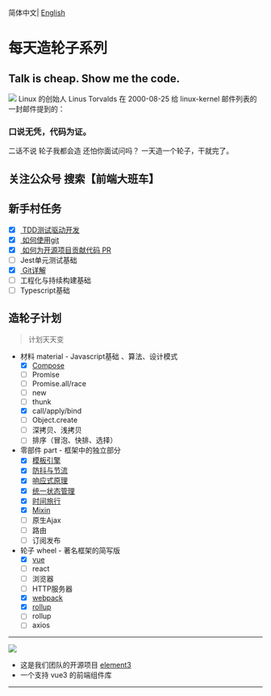 简体中文| [English](./README.en-US.md)

# 每天造轮子系列

## Talk is cheap. Show me the code.

![](https://p9-juejin.byteimg.com/tos-cn-i-k3u1fbpfcp/3556bd78c0004d7598181c02659b35b8~tplv-k3u1fbpfcp-watermark.image)
Linux 的创始人 Linus Torvalds 在 2000-08-25 给 linux-kernel 邮件列表的一封邮件提到的：

### 口说无凭，代码为证。
二话不说 轮子我都会造 还怕你面试问吗？
一天造一个轮子，干就完了。

## 关注公众号 搜索【前端大班车】

## 新手村任务
- [x] [ TDD测试驱动开发 ](https://juejin.cn/post/6989541212105981966)
- [x] [ 如何使用git ](https://juejin.cn/post/6989541212105981966)
- [x] [ 如何为开源项目贡献代码 PR ](https://juejin.cn/post/6989541212105981966)
- [ ] Jest单元测试基础
- [x] [ Git详解 ](https://juejin.cn/post/6844904199189184525)
- [ ] 工程化与持续构建基础
- [ ] Typescript基础
## 造轮子计划 
> 计划天天变
- 材料  material - Javascript基础 、算法、设计模式
  - [x]  [Compose](https://juejin.cn/post/6893338774088974343)
  - [ ]  Promise
  - [ ]  Promise.all/race
  - [ ]  new
  - [ ]  thunk
  - [x]  call/apply/bind 
  - [ ]  Object.create
  - [ ]  深拷贝、浅拷贝
  - [ ]  排序（冒泡、快排、选择）
- 零部件 part  - 框架中的独立部分
  - [x] [模板引擎](https://www.bilibili.com/video/BV1Tr4y1w7v5?p=1)
  - [x] [防抖与节流](https://juejin.im/post/6885250789825052679)
  - [x] [响应式原理](https://juejin.im/post/6885546581438201869)
  - [x] [统一状态管理](https://juejin.im/post/6886002492577234952)
  - [x] [时间旅行](https://www.bilibili.com/video/BV1Tr4y1w7v5?p=3)
  - [x] [Mixin](https://juejin.cn/post/6891935359651807239)
  - [ ] 原生Ajax
  - [ ] 路由
  - [ ]  订阅发布
- 轮子 wheel  - 著名框架的简写版
  - [x] [vue](https://www.bilibili.com/video/BV1hV411q7S8)
  - [ ] react
  - [ ] 浏览器
  - [ ] HTTP服务器
  - [x] [webpack](https://www.bilibili.com/video/BV1dV411p7gp)
  - [x] [rollup](https://www.bilibili.com/video/BV1Df4y1n777)
  - [ ] rollup
  - [ ] axios

---
![](//p3-juejin.byteimg.com/tos-cn-i-k3u1fbpfcp/058f20e8cee84bdb9c0a62b36dc084e5~tplv-k3u1fbpfcp-zoom-1.image)
- 这是我们团队的开源项目 [element3](https://github.com/kkbjs/element3)
- 一个支持 vue3 的前端组件库
---

